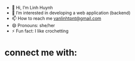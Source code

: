 - 👋 Hi, I’m Linh Huynh
- 👀 I’m interested in developing a web application (backend) 
- 📫 How to reach me vanlinhtpnt@gmail.com
- 😄 Pronouns: she/her
- ⚡ Fun fact: I like crochetting

# connect me with: 
<a href="https://www.linkedin.com/in/linh-huynh-hnvl/">
<!---
LinhHuynh2403/LinhHuynh2403 is a ✨ special ✨ repository because its `README.md` (this file) appears on your GitHub profile.
You can click the Preview link to take a look at your changes.
--->
